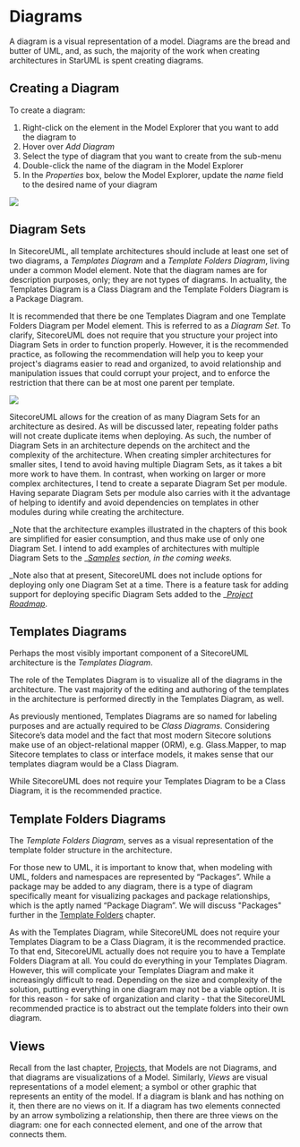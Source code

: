 # Diagrams

A diagram is a visual representation of a model. Diagrams are the bread and butter of UML, and, as such, the majority of the work when creating architectures in StarUML is spent creating diagrams.

## Creating a Diagram

To create a diagram:

1. Right-click on the element in the Model Explorer that you want to add the diagram to
2. Hover over _Add Diagram_
3. Select the type of diagram that you want to create from the sub-menu
4. Double-click the name of the diagram in the Model Explorer
5. In the _Properties_ box, below the Model Explorer, update the _name_ field to the desired name of your diagram

![](https://github.com/zkniebel/SitecoreUML/blob/master/assets/StarUML-Diagrams-Add.png?raw=true)

## Diagram Sets

In SitecoreUML, all template architectures should include at least one set of two diagrams, a _Templates Diagram_ and a _Template Folders Diagram_, living under a common Model element. Note that the diagram names are for description purposes, only; they are not types of diagrams. In actuality, the Templates Diagram is a Class Diagram and the Template Folders Diagram is a Package Diagram.

It is recommended that there be one Templates Diagram and one Template Folders Diagram per Model element. This is referred to as a _Diagram Set_. To clarify, SitecoreUML does not require that you structure your project into Diagram Sets in order to function properly. However, it is the recommended practice, as following the recommendation will help you to keep your project's diagrams easier to read and organized, to avoid relationship and manipulation issues that could corrupt your project, and to enforce the restriction that there can be at most one parent per template.

![](https://github.com/zkniebel/SitecoreUML/blob/master/assets/StarUML-Diagrams-DiagramSet.png?raw=true)

SitecoreUML allows for the creation of as many Diagram Sets for an architecture as desired. As will be discussed later, repeating folder paths will not create duplicate items when deploying. As such, the number of Diagram Sets in an architecture depends on the architect and the complexity of the architecture. When creating simpler architectures for smaller sites, I tend to avoid having multiple Diagram Sets, as it takes a bit more work to have them. In contrast, when working on larger or more complex architectures, I tend to create a separate Diagram Set per module. Having separate Diagram Sets per module also carries with it the advantage of helping to identify and avoid dependencies on templates in other modules during while creating the architecture.

_Note that the architecture examples illustrated in the chapters of this book are simplified for easier consumption, and thus make use of only one Diagram Set. I intend to add examples of architectures with multiple Diagram Sets to the _[_Samples_](/Samples) _section, in the coming weeks._

_Note also that at present, SitecoreUML does not include options for deploying only one Diagram Set at a time. There is a feature task for adding support for deploying specific Diagram Sets added to the _[_Project Roadmap_](/chapter1.md). 

## Templates Diagrams

Perhaps the most visibly important component of a SitecoreUML architecture is the _Templates Diagram_.

The role of the Templates Diagram is to visualize all of the diagrams in the architecture. The vast majority of the editing and authoring of the templates in the architecture is performed directly in the Templates Diagram, as well.

As previously mentioned, Templates Diagrams are so named for labeling purposes and are actually required to be _Class Diagrams_. Considering Sitecore’s data model and the fact that most modern Sitecore solutions make use of an object-relational mapper \(ORM\), e.g. Glass.Mapper, to map Sitecore templates to class or interface models, it makes sense that our templates diagram would be a Class Diagram.

While SitecoreUML does not require your Templates Diagram to be a Class Diagram, it is the recommended practice.

## Template Folders Diagrams

The _Template Folders Diagram_, serves as a visual representation of the template folder structure in the architecture.

For those new to UML, it is important to know that, when modeling with UML, folders and namespaces are represented by “Packages”. While a package may be added to any diagram, there is a type of diagram specifically meant for visualizing packages and package relationships, which is the aptly named “Package Diagram”. We will discuss "Packages" further in the [Template Folders](/guide/template-folders.md) chapter.

As with the Templates Diagram, while SitecoreUML does not require your Templates Diagram to be a Class Diagram, it is the recommended practice. To that end, SitecoreUML actually does not require you to have a Template Folders Diagram at all. You could do everything in your Templates Diagram. However, this will complicate your Templates Diagram and make it increasingly difficult to read. Depending on the size and complexity of the solution, putting everything in one diagram may not be a viable option. It is for this reason - for sake of organization and clarity - that the SitecoreUML recommended practice is to abstract out the template folders into their own diagram.

## Views

Recall from the last chapter, [Projects](/guide/creating-a-project.md), that Models are not Diagrams, and that diagrams are visualizations of a Model. Similarly, _Views_ are visual representations of a model element; a symbol or other graphic that represents an entity of the model. If a diagram is blank and has nothing on it, then there are no views on it. If a diagram has two elements connected by an arrow symbolizing a relationship, then there are three views on the diagram: one for each connected element, and one of the arrow that connects them.

